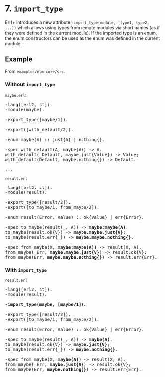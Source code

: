 # 7. `import_type`

Erl1+ introduces a new attribute `-import_type(module, [type1, type2, ...])`
which allows using types from remote modules via short names (as if they were
defined in the current module). If the imported type is an enum, the enum
constructors can be used as the enum was defined in the current module.

## Example

From `examples/elm-core/src`.

### Without `import_type`

`maybe.erl`:

<pre>
-lang([erl2, st]).
-module(maybe).

-export_type([maybe/1]).

-export([with_default/2]).

-enum maybe(A) :: just{A} | nothing{}.

-spec with_default(A, maybe(A)) -> A.
with_default(_Default, maybe.just{Value}) -> Value;
with_default(Default, maybe.nothing{}) -> Default.

...
</pre>

`result.erl`

<pre>
-lang([erl2, st]).
-module(result).

-export_type([result/2]).
-export([to_maybe/1, from_maybe/2]).

-enum result(Error, Value) :: ok{Value} | err{Error}.

-spec to_maybe(result(_, A)) -> <b>maybe:maybe(A)</b>.
to_maybe(result.ok{V}) -> <b>maybe.maybe.just{V}</b>;
to_maybe(result.err{_}) -> <b>maybe.maybe.nothing{}</b>.

-spec from_maybe(X, <b>maybe:maybe(A))</b> -> result(X, A).
from_maybe(_Err, <b>maybe.maybe.just{V}</b>) -> result.ok{V};
from_maybe(Err, <b>maybe.maybe.nothing{}</b>) -> result.err{Err}.
</pre>

### With `import_type`

`result.erl`

<pre>
-lang([erl2, st]).
-module(result).

<b>-import_type(maybe, [maybe/1]).</b>

-export_type([result/2]).
-export([to_maybe/1, from_maybe/2]).

-enum result(Error, Value) :: ok{Value} | err{Error}.

-spec to_maybe(result(_, A)) -> <b>maybe(A)</b>.
to_maybe(result.ok{V}) -> <b>maybe.just{V}</b>;
to_maybe(result.err{_}) -> <b>maybe.nothing{}</b>.

-spec from_maybe(X, <b>maybe(A)</b>) -> result(X, A).
from_maybe(_Err, <b>maybe.just{V}</b>) -> result.ok{V};
from_maybe(Err, <b>maybe.nothing{}</b>) -> result.err{Err}.
</pre>
